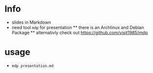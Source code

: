 # Info
* slides in Markdown
* need tool `mdp` for presentation
** there is an Archlinux and Debian Package
** alternativly check out https://github.com/visit1985/mdp

# usage 
* `mdp presentation.md`
